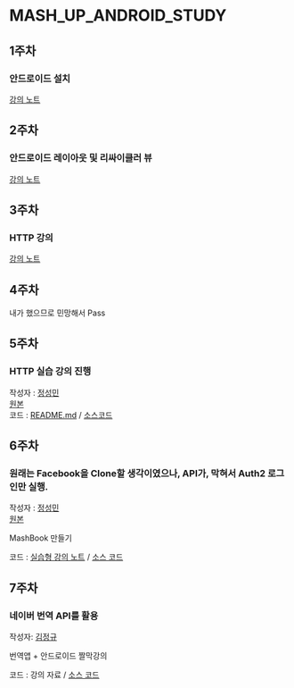 # MASH_UP_ANDROID_STUDY
## 1주차

### 안드로이드 설치

[강의 노트](https://github.com/LenKIM/MASH_UP_ANDROID_STUDY/blob/master/1_week_Intro_android.pdf)

## 2주차

### 안드로이드 레이아웃 및 리싸이클러 뷰

[강의 노트](https://github.com/LenKIM/MASH_UP_ANDROID_STUDY/blob/master/2_week_layout.pdf)

## 3주차

### HTTP 강의

[강의 노트](https://github.com/LenKIM/MASH_UP_ANDROID_STUDY/blob/master/3_week_http_.pdf)

## 4주차

내가 했으므로 민망해서 Pass

## 5주차

### HTTP 실습 강의 진행

작성자 : [정성민](https://github.com/JSpiner)  
[원본](https://github.com/JSpiner/MASHUP_HTTP_STUDY)  
코드 : [README.md](https://github.com/LenKIM/MASH_UP_ANDROID_STUDY/blob/Http/README.md) / [소스코드](https://github.com/LenKIM/MASH_UP_ANDROID_STUDY/tree/Http)

## 6주차

### 원래는 Facebook을 Clone할 생각이였으나, API가, 막혀서 Auth2 로그인만 실행.

작성자 : [정성민](https://github.com/JSpiner)  
[원본](https://github.com/JSpiner/MASHUP_FACEBOOK_STUDY)  

MashBook 만들기

코드 : [실습형 강의 노트](https://github.com/LenKIM/MASH_UP_ANDROID_STUDY/blob/mashbook/README.md) / [소스 코드](https://github.com/LenKIM/MASH_UP_ANDROID_STUDY/tree/mashbook)

## 7주차

### 네이버 번역 API를 활용

작성자: [김정규](https://github.com/LenKIM)

번역앱 + 안드로이드 짤막강의

코드 : 강의 자료 / [소스 코드](https://github.com/LenKIM/MASH_UP_ANDROID_STUDY/tree/mashuptranslate)

